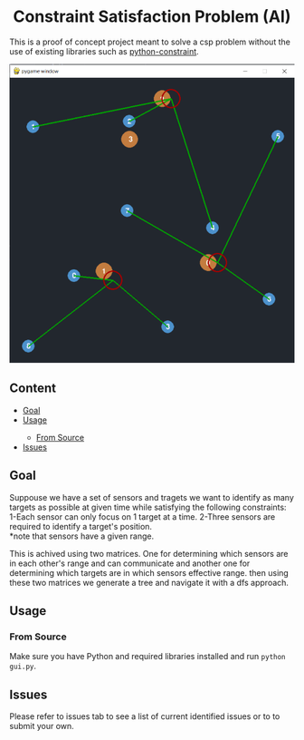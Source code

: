 <h1 style="text-align: center;">Constraint Satisfaction Problem (AI)</h1>
<p>This is a proof of concept project meant to solve a csp problem without the use of existing libraries such as <a href="https://github.com/python-constraint/python-constraint">python-constraint</a>.</p>
<img src= "screenshots\screenshot1.png">
<h2>Content</h2>
<ul>
    <li><a href = "#goal">Goal</a></li>
    <li><a href = "#usage">Usage</a></li><ul>
    <li><a href = "#source">From Source</a></li>
    </ul>
    <li><a href = "#issues">Issues</a></li>
</ul>

<h2 id = "goal">Goal</h2>
<p>Suppouse we have a set of sensors and tragets we want to identify as many targets as possible at given time while satisfying the following constraints: 1-Each sensor can only focus on 1 target at a time. 2-Three sensors are required to identify a target's position.<br>*note that sensors have a given range.</p>
<p>This is achived using two matrices. One for determining which sensors are in each other's range and can communicate and another one for determining which targets are in which sensors effective range. then using these two matrices we generate a tree and navigate it with a dfs approach.</p>
<h2 id = "usage">Usage</h2>
<h3 id = "source">From Source</h3>
<p>Make sure you have Python and required libraries installed and run <code>python gui.py</code>.</p>
<h2 id = "issues">Issues</h2>
<p>Please refer to issues tab to see a list of current identified issues or to to submit your own.</p>